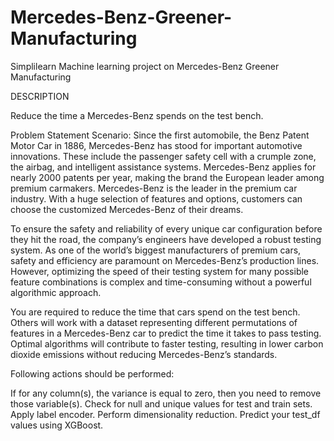 # Mercedes-Benz-Greener-Manufacturing
Simplilearn Machine learning project  on Mercedes-Benz Greener Manufacturing

DESCRIPTION

Reduce the time a Mercedes-Benz spends on the test bench.

Problem Statement Scenario:
Since the first automobile, the Benz Patent Motor Car in 1886, Mercedes-Benz has stood for important automotive innovations.
These include the passenger safety cell with a crumple zone, the airbag, and intelligent assistance systems. 
Mercedes-Benz applies for nearly 2000 patents per year, making the brand the European leader among premium carmakers.
Mercedes-Benz is the leader in the premium car industry.
With a huge selection of features and options, customers can choose the customized Mercedes-Benz of their dreams.

To ensure the safety and reliability of every unique car configuration before they hit the road, the company’s engineers have developed a robust testing system. 
As one of the world’s biggest manufacturers of premium cars, safety and efficiency are paramount on Mercedes-Benz’s production lines. 
However, optimizing the speed of their testing system for many possible feature combinations is complex and time-consuming without a powerful algorithmic approach.

You are required to reduce the time that cars spend on the test bench.
Others will work with a dataset representing different permutations of features in a Mercedes-Benz car to predict the time it takes to pass testing.
Optimal algorithms will contribute to faster testing, resulting in lower carbon dioxide emissions without reducing Mercedes-Benz’s standards.

Following actions should be performed:

If for any column(s), the variance is equal to zero, then you need to remove those variable(s).
Check for null and unique values for test and train sets.
Apply label encoder.
Perform dimensionality reduction.
Predict your test_df values using XGBoost.
